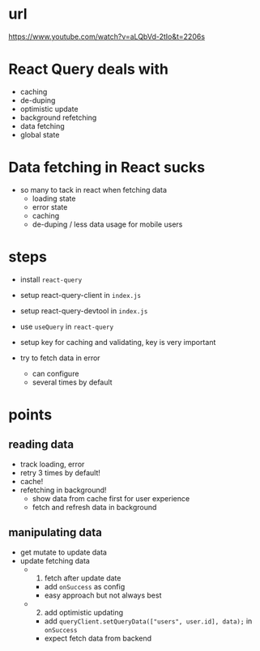 # url

https://www.youtube.com/watch?v=aLQbVd-2tIo&t=2206s

# React Query deals with

- caching
- de-duping
- optimistic update
- background refetching
- data fetching
- global state

# Data fetching in React sucks

- so many to tack in react when fetching data
  - loading state
  - error state
  - caching
  - de-duping / less data usage for mobile users

# steps

- install `react-query`
- setup react-query-client in `index.js`
- setup react-query-devtool in `index.js`

- use `useQuery` in `react-query`
- setup key for caching and validating, key is very important

- try to fetch data in error
  - can configure
  - several times by default

# points

## reading data

- track loading, error
- retry 3 times by default!
- cache!
- refetching in background!
  - show data from cache first for user experience
  - fetch and refresh data in background

## manipulating data

- get mutate to update data
- update fetching data
  - 1. fetch after update date
    - add `onSuccess` as config
    - easy approach but not always best
  - 2. add optimistic updating
    - add `queryClient.setQueryData(["users", user.id], data);` in `onSuccess`
    - expect fetch data from backend
